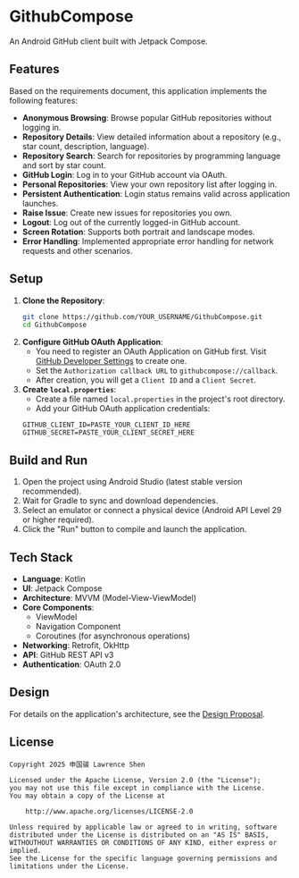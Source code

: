 # GithubCompose

An Android GitHub client built with Jetpack Compose.

## Features

Based on the requirements document, this application implements the following features:

*   **Anonymous Browsing**: Browse popular GitHub repositories without logging in.
*   **Repository Details**: View detailed information about a repository (e.g., star count, description, language).
*   **Repository Search**: Search for repositories by programming language and sort by star count.
*   **GitHub Login**: Log in to your GitHub account via OAuth.
*   **Personal Repositories**: View your own repository list after logging in.
*   **Persistent Authentication**: Login status remains valid across application launches.
*   **Raise Issue**: Create new issues for repositories you own.
*   **Logout**: Log out of the currently logged-in GitHub account.
*   **Screen Rotation**: Supports both portrait and landscape modes.
*   **Error Handling**: Implemented appropriate error handling for network requests and other scenarios.

## Setup

1.  **Clone the Repository**:
    ```bash
    git clone https://github.com/YOUR_USERNAME/GithubCompose.git
    cd GithubCompose
    ```
2.  **Configure GitHub OAuth Application**:
    *   You need to register an OAuth Application on GitHub first. Visit [GitHub Developer Settings](https://github.com/settings/developers) to create one.
    *   Set the `Authorization callback URL` to `githubcompose://callback`.
    *   After creation, you will get a `Client ID` and a `Client Secret`.
3.  **Create `local.properties`**:
    *   Create a file named `local.properties` in the project's root directory.
    *   Add your GitHub OAuth application credentials:
      ```properties
      GITHUB_CLIENT_ID=PASTE_YOUR_CLIENT_ID_HERE
      GITHUB_SECRET=PASTE_YOUR_CLIENT_SECRET_HERE
      ```

## Build and Run

1.  Open the project using Android Studio (latest stable version recommended).
2.  Wait for Gradle to sync and download dependencies.
3.  Select an emulator or connect a physical device (Android API Level 29 or higher required).
4.  Click the "Run" button to compile and launch the application.

## Tech Stack

*   **Language**: Kotlin
*   **UI**: Jetpack Compose
*   **Architecture**: MVVM (Model-View-ViewModel)
*   **Core Components**:
    *   ViewModel
    *   Navigation Component
    *   Coroutines (for asynchronous operations)
*   **Networking**: Retrofit, OkHttp
*   **API**: GitHub REST API v3
*   **Authentication**: OAuth 2.0

## Design

For details on the application's architecture, see the [Design Proposal](DESIGN.md).

## License

```
Copyright 2025 申国骏 Lawrence Shen

Licensed under the Apache License, Version 2.0 (the "License");
you may not use this file except in compliance with the License.
You may obtain a copy of the License at

    http://www.apache.org/licenses/LICENSE-2.0

Unless required by applicable law or agreed to in writing, software
distributed under the License is distributed on an "AS IS" BASIS,
WITHOUTHOUT WARRANTIES OR CONDITIONS OF ANY KIND, either express or implied.
See the License for the specific language governing permissions and
limitations under the License.
```
